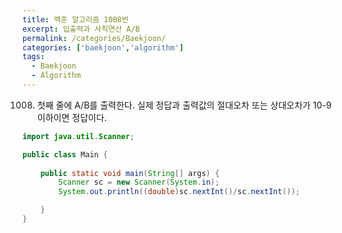 ```yaml
---
title: 백준 알고리즘 1008번
excerpt: 입출력과 사칙연산 A/B
permalink: /categories/Baekjoon/
categories: ['baekjoon','algorithm']
tags:
  - Baekjoon
  - Algorithm
---
```


1008. 첫째 줄에 A/B를 출력한다. 실제 정답과 출력값의 절대오차 또는 상대오차가 10-9 이하이면 정답이다.

```java
import java.util.Scanner;

public class Main {
    
    public static void main(String[] args) {
        Scanner sc = new Scanner(System.in);
        System.out.println((double)sc.nextInt()/sc.nextInt());

    }
}
```